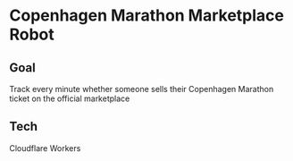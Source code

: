 # Copenhagen Marathon Marketplace Robot

## Goal

Track every minute whether someone sells their Copenhagen Marathon ticket on the official marketplace

## Tech

Cloudflare Workers
